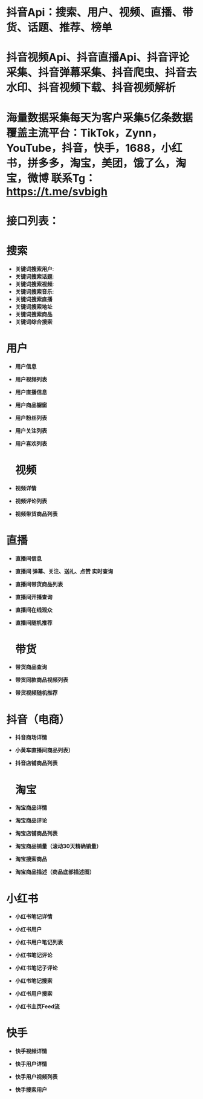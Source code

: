# 抖音Api：搜索、用户、视频、直播、带货、话题、推荐、榜单

# 抖音视频Api、抖音直播Api、抖音评论采集、抖音弹幕采集、抖音爬虫、抖音去水印、抖音视频下载、抖音视频解析

# 海量数据采集每天为客户采集5亿条数据覆盖主流平台：TikTok，Zynn，YouTube，抖音，快手，1688，小红书，拼多多，淘宝，美团，饿了么，淘宝，微博 联系Tg：https://t.me/svbigh

# 接口列表：

# 搜索

- **关键词搜索用户**:
- **关键词搜索话题**:
- **关键词搜索视频**:
- **关键词搜索音乐**:
- **关键词搜索直播**
- **关键词搜索地址**
- **关键词搜索商品**
- **关键词综合搜索**

 # 用户

- **用户信息**
- **用户视频列表**
- **用户直播信息**
- **用户商品橱窗**
- **用户粉丝列表**
- **用户关注列表**
- **用户喜欢列表**

   # 视频

- **视频详情**
- **视频评论列表**
- **视频带货商品列表**

# 直播

- **直播间信息**
- **直播间 弹幕、关注、送礼、点赞 实时查询**
- **直播间带货商品列表**
- **直播间开播查询**
- **直播间在线观众**
- **直播间随机推荐**

  # 带货

- **带货商品查询**
- **带货同款商品视频列表**
- **带货视频随机推荐**

 # 抖音（电商）

 - **抖音商场详情**
 - **小黄车直播间商品列表）**
 - **抖音店铺商品列表**

   # 淘宝

- **淘宝商品详情**

- **淘宝商品评论**

- **淘宝店铺商品列表**

- **淘宝商品销量（滚动30天精确销量）**

- **淘宝搜索商品**

- **淘宝商品描述（商品底部描述图）**



# 小红书


- **小红书笔记详情**

- **小红书用户**

- **小红书用户笔记列表**

- **小红书笔记评论**

- **小红书笔记子评论**

- **小红书笔记搜索**

- **小红书用户搜索**

- **小红书主页Feed流**

 
# 快手


- **快手视频详情**

- **快手用户详情**

- **快手用户视频列表**

- **快手搜索用户**
